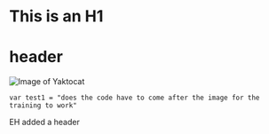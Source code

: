 # This is an H1 <H1> header


![Image of Yaktocat](https://octodex.github.com/images/yaktocat.png)


```
var test1 = "does the code have to come after the image for the training to work"
```

EH added a header
